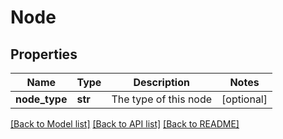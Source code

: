 # Node

## Properties
Name | Type | Description | Notes
------------ | ------------- | ------------- | -------------
**node_type** | **str** | The type of this node | [optional] 

[[Back to Model list]](../README.md#documentation-for-models) [[Back to API list]](../README.md#documentation-for-api-endpoints) [[Back to README]](../README.md)

